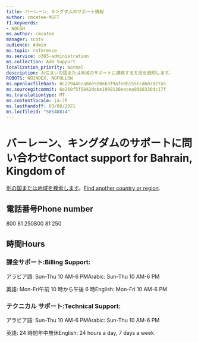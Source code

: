```yaml
---
title: バーレーン、キングダムのサポート情報
author: cmcatee-MSFT
f1.keywords:
- NOCSH
ms.author: cmcatee
manager: scotv
audience: Admin
ms.topic: reference
ms.service: o365-administration
ms.collection: Adm_Support
localization_priority: Normal
description: お住まいの国または地域のサポートに連絡する方法を説明します。
ROBOTS: NOINDEX, NOFOLLOW
ms.openlocfilehash: 8c229a45ca8ee920eb3f9afe0b155ecd607827a5
ms.sourcegitcommit: 6e260f5f5842debe1098138eecea9068330dc17f
ms.translationtype: MT
ms.contentlocale: ja-JP
ms.lasthandoff: 03/08/2021
ms.locfileid: "50548814"
---
```

# <a name="contact-support-for-bahrain-kingdom-of"></a><span data-ttu-id="d90f4-103">バーレーン、キングダムのサポートに問い合わせ</span><span class="sxs-lookup"><span data-stu-id="d90f4-103">Contact support for Bahrain, Kingdom of</span></span>

<span data-ttu-id="d90f4-104">[別の国または地域を検索します](../contact-support-for-business-products.md)。</span><span class="sxs-lookup"><span data-stu-id="d90f4-104">[Find another country or region](../contact-support-for-business-products.md).</span></span>

## <a name="phone-number"></a><span data-ttu-id="d90f4-105">電話番号</span><span class="sxs-lookup"><span data-stu-id="d90f4-105">Phone number</span></span>
<span data-ttu-id="d90f4-106">800 81 250</span><span class="sxs-lookup"><span data-stu-id="d90f4-106">800 81 250</span></span>

## <a name="hours"></a><span data-ttu-id="d90f4-107">時間</span><span class="sxs-lookup"><span data-stu-id="d90f4-107">Hours</span></span>
### <a name="billing-support"></a><span data-ttu-id="d90f4-108">課金サポート:</span><span class="sxs-lookup"><span data-stu-id="d90f4-108">Billing Support:</span></span>

<span data-ttu-id="d90f4-109">アラビア語: Sun-Thu 10 AM-6 PM</span><span class="sxs-lookup"><span data-stu-id="d90f4-109">Arabic: Sun-Thu 10 AM-6 PM</span></span>

<span data-ttu-id="d90f4-110">英語: Mon-Fri午前 10 時から午後 6 時</span><span class="sxs-lookup"><span data-stu-id="d90f4-110">English: Mon-Fri 10 AM-6 PM</span></span>

### <a name="technical-support"></a><span data-ttu-id="d90f4-111">テクニカル サポート:</span><span class="sxs-lookup"><span data-stu-id="d90f4-111">Technical Support:</span></span>

<span data-ttu-id="d90f4-112">アラビア語: Sun-Thu 10 AM-6 PM</span><span class="sxs-lookup"><span data-stu-id="d90f4-112">Arabic: Sun-Thu 10 AM-6 PM</span></span>

<span data-ttu-id="d90f4-113">英語: 24 時間年中無休</span><span class="sxs-lookup"><span data-stu-id="d90f4-113">English: 24 hours a day, 7 days a week</span></span>
